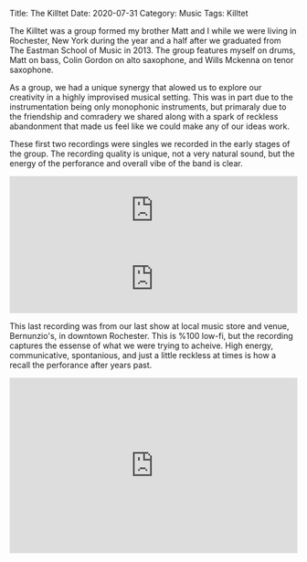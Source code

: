 Title: The Killtet
Date: 2020-07-31
Category: Music
Tags: Killtet

The Killtet was a group formed my brother Matt and I while we were living in Rochester, New York during the year and a half after we graduated from The Eastman School of Music in 2013. The group features myself on drums, Matt on bass, Colin Gordon on alto saxophone, and Wills Mckenna on tenor saxophone.

As a group, we had a unique synergy that alowed us to explore our creativity in a highly improvised musical setting. This was in part due to the instrumentation being only monophonic instruments, but primaraly due to the friendship and comradery we shared along with a spark of reckless abandonment that made us feel like we could make any of our ideas work. 

These first two recordings were singles we recorded in the early stages of the group. The recording quality is unique, not a very natural sound, but the energy of the perforance and overall vibe of the band is clear.

<iframe style="border: 0; width: 100%; height: 120px;" src="https://bandcamp.com/EmbeddedPlayer/track=2821203617/size=large/bgcol=333333/linkcol=0f91ff/tracklist=false/artwork=small/transparent=true/" seamless><a href="http://thekilltet.bandcamp.com/track/the-killzone">The Killzone by The Killtet</a></iframe>

<iframe style="border: 0; width: 100%; height: 120px;" src="https://bandcamp.com/EmbeddedPlayer/track=3537383249/size=large/bgcol=333333/linkcol=0f91ff/tracklist=false/artwork=small/transparent=true/" seamless><a href="http://thekilltet.bandcamp.com/track/static">Static by The Killtet</a></iframe>

This last recording was from our last show at local music store and venue, Bernunzio's, in downtown Rochester. This is %100 low-fi, but the recording captures the essense of what we were trying to acheive. High energy, communicative, spontanious, and just a little reckless at times is how a recall the perforance after years past.

<iframe style="border: 0; width: 100%; height: 307px;" src="https://bandcamp.com/EmbeddedPlayer/album=2183408281/size=large/bgcol=333333/linkcol=0f91ff/artwork=small/transparent=true/" seamless><a href="http://thekilltet.bandcamp.com/album/live-at-bernunzios">Live at Bernunzio&#39;s by The Killtet</a></iframe>
